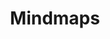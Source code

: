 ---
title: Mindmaps
description: Learn DevOps, DevSecOps, MLOps, AIOps

enable: true
bannertext: "Mindmaps: For Quick Capture | this page is WIP"
bannertext_color: "#000"
bannerimage: images/banner/mindmaps-page/undraw_mindmap_banner2.png

all_mindmaps_button:
  label: "All Mindmaps"
  link: "/mindmaps"

ignoreSearch: true
---